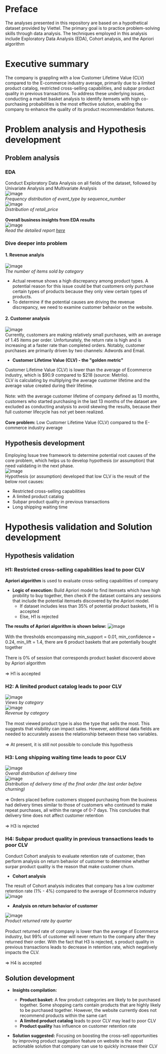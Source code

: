 # Preface
The analyses presented in this repository are based on a hypothetical dataset provided by Viettel. The primary goal is to practice problem-solving skills through data analysis. The techniques employed in this analysis include Exploratory Data Analysis (EDA), Cohort analysis, and the Apriori algorithm
# Executive summary
The company is grappling with a low Customer Lifetime Value (CLV) compared to the E-commerce industry average, primarily due to a limited product catalog, restricted cross-selling capabilities, and subpar product quality in previous transactions. To address these underlying issues, conducting a market basket analysis to identify itemsets with high co-purchasing probabilities is the most effective solution, enabling the company to enhance the quality of its product recommendation features.
# Problem analysis and Hypothesis development
## Problem analysis
### EDA
Conduct Exploratory Data Analysis on all fields of the dataset, followed by Univariate Analysis and Multivariate Analysis
<br> ![image](https://github.com/user-attachments/assets/7a95bee2-cd98-4a17-8407-7ef12989d926)
<br> _Frequency distribution of event_type by sequence_number_
<br> ![image](https://github.com/user-attachments/assets/65828805-9a8a-4f8e-8ff5-3b65a2025a0b)
<br> _Distribution of retail_price_
<br><br> **Overall business insights from EDA results**
<br> ![image](https://github.com/user-attachments/assets/3e06cdae-ea4e-4237-a894-da826456d548)
<br> _Read the detailed report [here](https://drive.google.com/file/d/1pB2ZxP1XIyKBl5ogo8yVzLG2tB1yb41N/view)_
### Dive deeper into problem
#### 1. Revenue analyis
![image](https://github.com/user-attachments/assets/fa16583e-d561-43b6-82cb-3ea73783c2f2)
<br> _The number of items sold by category_
- Actual revenue shows a high discrepancy among product types. A potential reason for this issue could be that customers only purchase certain types of products because they only view certain types of products.
- To determine if the potential causes are driving the revenue discrepancy, we need to examine customer behavior on the website.
#### 2. Customer analysis
![image](https://github.com/user-attachments/assets/d5a5fd3e-ecff-4bac-a5f5-fb8f7f0055c5)
<br> Currently, customers are making relatively small purchases, with an average of 1.45 items per order. Unfortunately, the return rate is high and is increasing at a faster rate than completed orders. Notably, customer purchases are primarily driven by two channels: Adwords and Email.
- **Customer Lifetime Value (CLV) - the "golden metric"**

Customer Lifetime Value (CLV) is lower than the average of Ecommerce industry, which is $90.9 compared to $218 (source: Metrilo).
<br> CLV is calculating by multiplying the average customer lifetime and the average value created during their lifetime. 
<br> <br> Note: with the average customer lifetime of company defined as 13 months, customers who started purchasing in the last 13 months of the dataset are excluded as conducting analysis to avoid skewing the results, because their full customer lifecycle has not yet been realized. 
<br> <br> **Core problem:** Low Customer Lifetime Value (CLV) compared to the E-commerce industry average
## Hypothesis development
Employing Issue tree framework to determine potential root causes of the core problem, which helps us to develop hypothesis (or assumption) that need validating in the next phase.
<br> ![image](https://github.com/user-attachments/assets/8e4469aa-2d2c-4eee-bd6c-f738e07dc301)
<br> Hypothesis (or assumption) developed that low CLV is the result of the below root causes:

- Restricted cross-selling capabilities
- A limited product catalog
- Subpar product quality in previous transactions
- Long shipping waiting time
# Hypothesis validation and Solution development
## Hypothesis validation
### H1: Restricted cross-selling capabilities lead to poor CLV
**Apriori algorithm** is used to evaluate cross-selling capabilities of company
- **Logic of execution:** Build Apriori model to find itemsets which have high probility to buy together, then check if the dataset contains any sessions that include the potential itemsets discovered by the Apriori model.
  + If dataset includes less than 35% of potential product baskets, H1 is accepted
  + Else, H1 is rejected

**The results of Apriori algorithm is shown below:**
![image](https://github.com/user-attachments/assets/8e8f740d-d92e-4043-b293-3acb398caf68)
<br><br> With the thresholds encompassing min_support = 0.01, min_confidence = 0.24, min_lift = 1.4, there are 6 product baskets that are potentially bought together
<br><br> There is 0% of session that corresponds product basket discoverd above by Apriori algorithm
<br><br> => H1 is accepted
### H2: A limited product catalog leads to poor CLV
![image](https://github.com/user-attachments/assets/14b62a6e-15b8-4395-ac60-a8f65728328b)
<br> _Views by category_
<br> ![image](https://github.com/user-attachments/assets/c25bb3fe-9dfb-4320-9f40-141d9ca683da)
<br> _Revenue by category_
<br> <br> The most viewed product type is also the type that sells the most. This suggests that visibility can impact sales. However, additional data fields are needed to accurately assess the relationship between these two variables.
<br><br> => At present, it is still not possible to conclude this hypothesis
### H3: Long shipping waiting time leads to poor CLV
![image](https://github.com/user-attachments/assets/564346c2-a54a-4834-aa80-1fdebc12e34d)
<br> _Overall distribution of delivery time_
<br> ![image](https://github.com/user-attachments/assets/2b7645ac-68bc-40e0-b8a8-27dd20356807)
<br> _Distribution of delivery time of the final order (the last order before churning)_
<br><br> => Orders placed before customers stopped purchasing from the business had delivery times similar to those of customers who continued to make repeat purchases, all within the range of 0-7 days. This concludes that delivery time does not affect customer retention
<br><br> => H3 is rejected
### H4: Subpar product quality in previous transactions leads to poor CLV
Conduct Cohort analysis to evaluate retention rate of customer, then perform analysis on return behavior of customer to determine whether surpar product quality is the reason that make customer churn.

- **Cohort analysis**

The result of Cohort analysis indicates that company has a low customer retention rate (1% - 4%) compared to the average of Ecommerce industry
<br>![image](https://github.com/user-attachments/assets/a5df2efe-9626-4baa-bfb3-5197dfecbd68)

- **Analysis on return behavior of customer**

![image](https://github.com/user-attachments/assets/70d6edff-a346-44d5-8023-00ae9e9c07bf)
<br> _Product returned rate by quarter_
<br><br> Product returned rate of company is lower than the average of Ecommerce industry, but 99% of customer will never return to the company after they returned their order. With the fact that H3 is rejected, s product quality in previous transactions leads to decrease in retention rate, which negatively impacts the CLV.
<br><br> => H4 is accepted
## Solution development
- **Insights compilation:**
  + **Product basket:** A few product categories are likely to be purchased together. Some shopping carts contain products that are highly likely to be purchased together. However, the website currently does not recommend products within the same cart
  + **A limited product catalog** leads to poor CLV may lead to poor CLV
  + **Product quality** has influence on customer retention rate

- **Solution suggested:** Focusing on boosting the cross-sell opportunities by improving product suggestion feature on website is the most actionable solution that company can use to quickly increase their CLV
